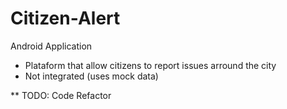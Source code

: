# Citizen-Alert
Android Application

* Plataform that allow citizens to report issues arround the city
* Not integrated (uses mock data)

** TODO: Code Refactor
